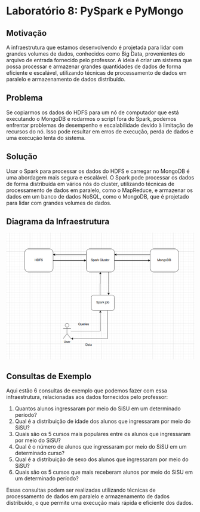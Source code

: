 # Laboratório 8: PySpark e PyMongo

## Motivação

A infraestrutura que estamos desenvolvendo é projetada para lidar com grandes volumes de dados, conhecidos como Big Data, provenientes do arquivo de entrada fornecido pelo professor. A ideia é criar um sistema que possa processar e armazenar grandes quantidades de dados de forma eficiente e escalável, utilizando técnicas de processamento de dados em paralelo e armazenamento de dados distribuído.

## Problema

Se copiarmos os dados do HDFS para um nó de computador que está executando o MongoDB e rodarmos o script fora do Spark, podemos enfrentar problemas de desempenho e escalabilidade devido à limitação de recursos do nó. Isso pode resultar em erros de execução, perda de dados e uma execução lenta do sistema.

## Solução

Usar o Spark para processar os dados do HDFS e carregar no MongoDB é uma abordagem mais segura e escalável. O Spark pode processar os dados de forma distribuída em vários nós do cluster, utilizando técnicas de processamento de dados em paralelo, como o MapReduce, e armazenar os dados em um banco de dados NoSQL, como o MongoDB, que é projetado para lidar com grandes volumes de dados.

## Diagrama da Infraestrutura
![Diagrama da Infraestrutura](arch.png)

## Consultas de Exemplo

Aqui estão 6 consultas de exemplo que podemos fazer com essa infraestrutura, relacionadas aos dados fornecidos pelo professor:

1. Quantos alunos ingressaram por meio do SiSU em um determinado período?
2. Qual é a distribuição de idade dos alunos que ingressaram por meio do SiSU?
3. Quais são os 5 cursos mais populares entre os alunos que ingressaram por meio do SiSU?
4. Qual é o número de alunos que ingressaram por meio do SiSU em um determinado curso?
5. Qual é a distribuição de sexo dos alunos que ingressaram por meio do SiSU?
6. Quais são os 5 cursos que mais receberam alunos por meio do SiSU em um determinado período?

Essas consultas podem ser realizadas utilizando técnicas de processamento de dados em paralelo e armazenamento de dados distribuído, o que permite uma execução mais rápida e eficiente dos dados.


